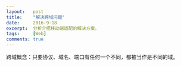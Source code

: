 ```yaml
---
layout:   post
title:    "解决跨域问题"
date:     2016-9-18
excerpt:  分析介绍移动端适配的解决方案。
tags:     [Web]
comments: true
---
```


跨域概念：只要协议、域名、端口有任何一个不同，都被当作是不同的域。